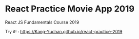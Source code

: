 # React Practice Movie App 2019

React JS Fundamentals Course 2019

Try it! : https://Kang-Yuchan.github.io/react-practice-2019